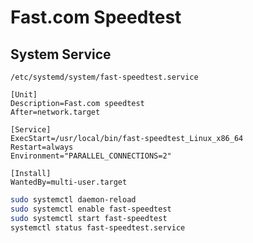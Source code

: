 # Fast.com Speedtest

## System Service

`/etc/systemd/system/fast-speedtest.service`
```
[Unit]
Description=Fast.com speedtest
After=network.target

[Service]
ExecStart=/usr/local/bin/fast-speedtest_Linux_x86_64
Restart=always
Environment="PARALLEL_CONNECTIONS=2"

[Install]
WantedBy=multi-user.target
```

```bash
sudo systemctl daemon-reload
sudo systemctl enable fast-speedtest
sudo systemctl start fast-speedtest
systemctl status fast-speedtest.service
```